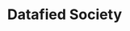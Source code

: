 ---
page_id: project_3
layout: page
title: Datafied Society
description:
img: assets/img/7.jpg
redirect: https://www.unimi.it/it/corsi/insegnamenti-dei-corsi-di-laurea/2026/datafied-society
importance: 3
category: teaching
---